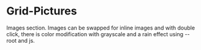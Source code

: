 # Grid-Pictures
Images section. Images can be swapped for inline images and with double click, there is color modification with grayscale and a rain effect using --root and js.
